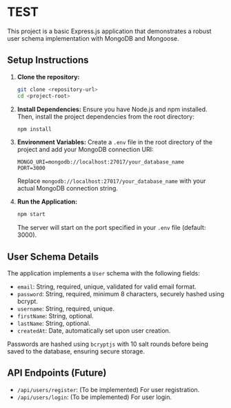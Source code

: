 # TEST

This project is a basic Express.js application that demonstrates a robust user schema implementation with MongoDB and Mongoose.

## Setup Instructions

1.  **Clone the repository:**
    ```bash
    git clone <repository-url>
    cd <project-root>
    ```

2.  **Install Dependencies:**
    Ensure you have Node.js and npm installed. Then, install the project dependencies from the root directory:
    ```bash
    npm install
    ```

3.  **Environment Variables:**
    Create a `.env` file in the root directory of the project and add your MongoDB connection URI:
    ```
    MONGO_URI=mongodb://localhost:27017/your_database_name
    PORT=3000
    ```
    Replace `mongodb://localhost:27017/your_database_name` with your actual MongoDB connection string.

4.  **Run the Application:**
    ```bash
    npm start
    ```
    The server will start on the port specified in your `.env` file (default: 3000).

## User Schema Details

The application implements a `User` schema with the following fields:
*   `email`: String, required, unique, validated for valid email format.
*   `password`: String, required, minimum 8 characters, securely hashed using bcrypt.
*   `username`: String, required, unique.
*   `firstName`: String, optional.
*   `lastName`: String, optional.
*   `createdAt`: Date, automatically set upon user creation.

Passwords are hashed using `bcryptjs` with 10 salt rounds before being saved to the database, ensuring secure storage.

## API Endpoints (Future)

*   `/api/users/register`: (To be implemented) For user registration.
*   `/api/users/login`: (To be implemented) For user login.